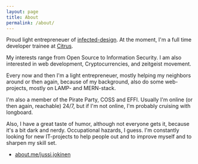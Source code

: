 ```yaml
---
layout: page
title: About
permalink: /about/
---
```


Proud light entrepreneuer of [infected-design](https://infected-design.net). At the moment, I'm a full time developer trainee at [Citrus](https://citrus.fi/me).

My interests range from Open Source to Information Security. I am also interested in web development, Cryptocurrencies, and zeitgeist movement. 

Every now and then I'm a light entrepreneuer, mostly helping my neighbors around or then again, because of my background, also do some web-projects, mostly on LAMP- and MERN-stack. 

I'm also a member of the Pirate Party, COSS and EFFI. Usually I'm online (or then again, reachable) 24/7, but if I'm not online, I'm probably cruising with longboard. 

Also, I have a great taste of humor, although not everyone gets it, because it's a bit dark and nerdy. Occupational hazards, I guess. I'm constantly looking for new IT-projects to help people out and to improve myself and to sharpen my skill set. 

* [about.me/jussi.jokinen](https://about.me/jussi.jokinen)

